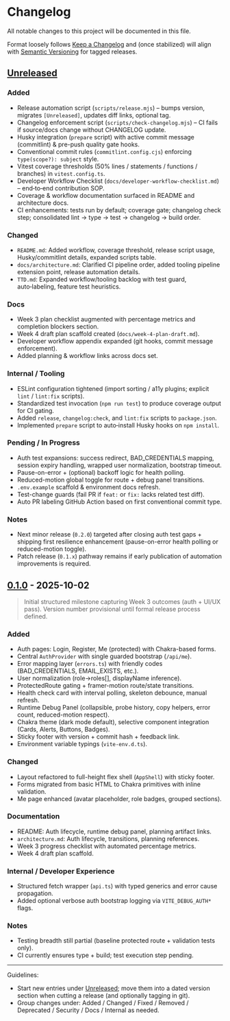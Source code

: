 # Changelog

All notable changes to this project will be documented in this file.

Format loosely follows [Keep a Changelog](https://keepachangelog.com/en/1.1.0/) and (once stabilized) will align with [Semantic Versioning](https://semver.org/) for tagged releases.

## [Unreleased]

### Added
- Release automation script (`scripts/release.mjs`) – bumps version, migrates `[Unreleased]`, updates diff links, optional tag.
- Changelog enforcement script (`scripts/check-changelog.mjs`) – CI fails if source/docs change without CHANGELOG update.
- Husky integration (`prepare` script) with active commit message (commitlint) & pre-push quality gate hooks.
- Conventional commit rules (`commitlint.config.cjs`) enforcing `type(scope?): subject` style.
- Vitest coverage thresholds (50% lines / statements / functions / branches) in `vitest.config.ts`.
- Developer Workflow Checklist (`docs/developer-workflow-checklist.md`) – end‑to‑end contribution SOP.
- Coverage & workflow documentation surfaced in README and architecture docs.
- CI enhancements: tests run by default; coverage gate; changelog check step; consolidated lint → type → test → changelog → build order.

### Changed
- `README.md`: Added workflow, coverage threshold, release script usage, Husky/commitlint details, expanded scripts table.
- `docs/architecture.md`: Clarified CI pipeline order, added tooling pipeline extension point, release automation details.
- `TTD.md`: Expanded workflow/tooling backlog with test guard, auto‑labeling, feature test heuristics.

### Docs
- Week 3 plan checklist augmented with percentage metrics and completion blockers section.
- Week 4 draft plan scaffold created (`docs/week-4-plan-draft.md`).
- Developer workflow appendix expanded (git hooks, commit message enforcement).
- Added planning & workflow links across docs set.

### Internal / Tooling
- ESLint configuration tightened (import sorting / a11y plugins; explicit `lint` / `lint:fix` scripts).
- Standardized test invocation (`npm run test`) to produce coverage output for CI gating.
- Added `release`, `changelog:check`, and `lint:fix` scripts to `package.json`.
- Implemented `prepare` script to auto‑install Husky hooks on `npm install`.

### Pending / In Progress
- Auth test expansions: success redirect, BAD_CREDENTIALS mapping, session expiry handling, wrapped user normalization, bootstrap timeout.
- Pause-on-error + (optional) backoff logic for health polling.
- Reduced-motion global toggle for route + debug panel transitions.
- `.env.example` scaffold & environment docs refresh.
- Test-change guards (fail PR if `feat:` or `fix:` lacks related test diff).
- Auto PR labeling GitHub Action based on first conventional commit type.

### Notes
- Next minor release (`0.2.0`) targeted after closing auth test gaps + shipping first resilience enhancement (pause-on-error health polling or reduced-motion toggle).
- Patch release (`0.1.x`) pathway remains if early publication of automation improvements is required.

## [0.1.0] - 2025-10-02

> Initial structured milestone capturing Week 3 outcomes (auth + UI/UX pass). Version number provisional until formal release process defined.

### Added

-   Auth pages: Login, Register, Me (protected) with Chakra-based forms.
-   Central `AuthProvider` with single guarded bootstrap (`/api/me`).
-   Error mapping layer (`errors.ts`) with friendly codes (BAD_CREDENTIALS, EMAIL_EXISTS, etc.).
-   User normalization (role→roles[], displayName inference).
-   ProtectedRoute gating + framer-motion route/state transitions.
-   Health check card with interval polling, skeleton debounce, manual refresh.
-   Runtime Debug Panel (collapsible, probe history, copy helpers, error count, reduced-motion respect).
-   Chakra theme (dark mode default), selective component integration (Cards, Alerts, Buttons, Badges).
-   Sticky footer with version + commit hash + feedback link.
-   Environment variable typings (`vite-env.d.ts`).

### Changed

-   Layout refactored to full-height flex shell (`AppShell`) with sticky footer.
-   Forms migrated from basic HTML to Chakra primitives with inline validation.
-   Me page enhanced (avatar placeholder, role badges, grouped sections).

### Documentation

-   README: Auth lifecycle, runtime debug panel, planning artifact links.
-   `architecture.md`: Auth lifecycle, transitions, planning references.
-   Week 3 progress checklist with automated percentage metrics.
-   Week 4 draft plan scaffold.

### Internal / Developer Experience

-   Structured fetch wrapper (`api.ts`) with typed generics and error cause propagation.
-   Added optional verbose auth bootstrap logging via `VITE_DEBUG_AUTH*` flags.

### Notes

-   Testing breadth still partial (baseline protected route + validation tests only).
-   CI currently ensures type + build; test execution step pending.

---

Guidelines:

-   Start new entries under [Unreleased]; move them into a dated version section when cutting a release (and optionally tagging in git).
-   Group changes under: Added / Changed / Fixed / Removed / Deprecated / Security / Docs / Internal as needed.

[Unreleased]: https://github.com/sameboat-platform/frontend/compare/0.1.0...HEAD
[0.1.0]: https://github.com/sameboat-platform/frontend/tree/0.1.0
